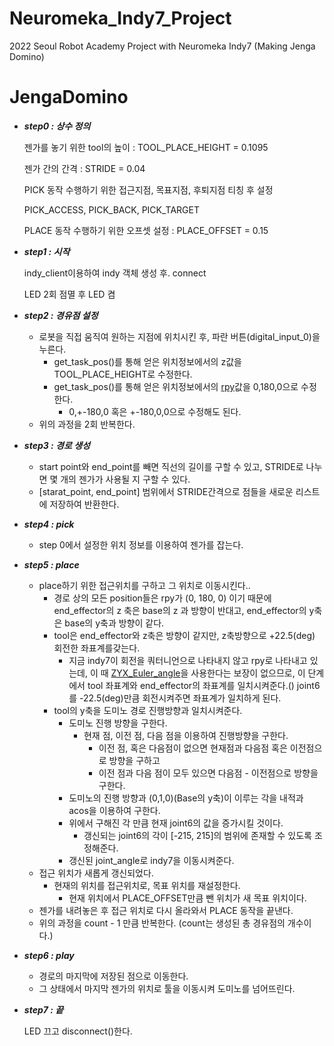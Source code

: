# Neuromeka_Indy7_Project
2022 Seoul Robot Academy Project with Neuromeka Indy7 (Making Jenga Domino)

# JengaDomino

- ***step0 : 상수 정의***
    
    젠가를 놓기 위한 tool의 높이 : TOOL_PLACE_HEIGHT = 0.1095
    
    젠가 간의 간격 : STRIDE = 0.04
    
    PICK 동작 수행하기 위한 접근지점, 목표지점, 후퇴지점 티칭 후 설정
    
    PICK_ACCESS, PICK_BACK, PICK_TARGET
    
    PLACE 동작 수행하기 위한 오프셋 설정 : PLACE_OFFSET = 0.15
    
- ***step1 : 시작***
    
    indy_client이용하여 indy 객체 생성 후. connect
    
    LED 2회 점멸 후 LED 켬
    
- ***step2 : 경유점 설정***
    - 로봇을 직접 움직여 원하는 지점에 위치시킨 후, 파란 버튼(digital_input_0)을 누른다.
        - get_task_pos()를 통해 얻은 위치정보에서의 z값을 TOOL_PLACE_HEIGHT로 수정한다.
        - get_task_pos()를 통해 얻은 위치정보에서의 [rpy](https://blog.naver.com/milkysc/221754450137)값을 0,180,0으로 수정한다.
            - 0,+-180,0  혹은 +-180,0,0으로 수정해도 된다.
    - 위의 과정을 2회 반복한다.
- ***step3 : 경로 생성***
    - start point와 end_point를 빼면 직선의 길이를 구할 수 있고, STRIDE로 나누면 몇 개의 젠가가 사용될 지 구할 수 있다.
    - [starat_point, end_point] 범위에서 STRIDE간격으로 점들을 새로운 리스트에 저장하여 반환한다.
- ***step4 : pick***
    - step 0에서 설정한 위치 정보를 이용하여 젠가를 잡는다.
- ***step5 : place***
    - place하기 위한 접근위치를 구하고 그 위치로 이동시킨다..
        - 경로 상의 모든  position들은 rpy가 (0, 180, 0) 이기 때문에  end_effector의 z 축은 base의 z 과 방향이 반대고,  end_effector의 y축은 base의 y축과 방향이 같다.
        - tool은 end_effector와 z축은 방향이 같지만, z축방향으로 +22.5(deg) 회전한 좌표계를갖는다.
            - 지금 indy7이 회전을 쿼터니언으로 나타내지 않고 rpy로 나타내고 있는데, 이 때 [ZYX_Euler_angle](https://edward0im.github.io/engineering/2019/11/12/euler-angle/)을 사용한다는 보장이 없으므로, 이 단계에서 tool 좌표계와 end_effector의 좌표계를 일치시켜준다.() joint6를 -22.5(deg)만큼 회전시켜주면 좌표계가 일치하게 된다.
        - tool의 y축을 도미노 경로 진행방향과 일치시켜준다.
            - 도미노 진행 방향을 구한다.
                - 현재 점, 이전 점, 다음 점을 이용하여 진행방향을 구한다.
                    - 이전 점, 혹은 다음점이 없으면 현재점과 다음점 혹은 이전점으로 방향을 구하고
                    - 이전 점과 다음 점이 모두 있으면 다음점 - 이전점으로 방향을 구한다.
            - 도미노의 진행 방향과 (0,1,0)(Base의 y축)이 이루는 각을 내적과 acos을 이용하여 구한다.
            - 위에서 구해진 각 만큼 현재 joint6의 값을 증가시킬 것이다.
                - 갱신되는 joint6의 각이 [-215, 215]의 범위에 존재할 수 있도록 조정해준다.
            - 갱신된 joint_angle로 indy7을 이동시켜준다.
    - 접근 위치가 새롭게 갱신되었다.
        - 현재의 위치를 접근위치로, 목표 위치를 재설정한다.
            - 현재 위치에서 PLACE_OFFSET만큼 뺀 위치가 새 목표 위치이다.
    - 젠가를 내려놓은 후 접근 위치로 다시 올라와서  PLACE 동작을 끝낸다.
    - 위의 과정을 count - 1 만큼 반복한다. (count는 생성된 총 경유점의 개수이다.)
- ***step6 : play***
    - 경로의 마지막에 저장된 점으로 이동한다.
    - 그 상태에서 마지막 젠가의 위치로 툴을 이동시켜 도미노를 넘어뜨린다.
- ***step7 : 끝***
    
    LED 끄고 disconnect()한다.
